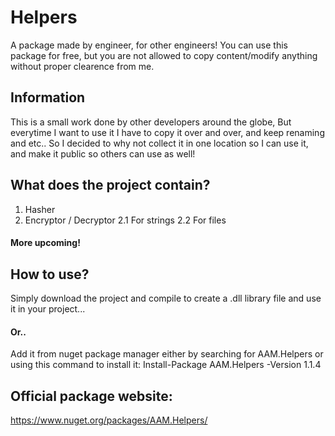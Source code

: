 # Helpers
A package made by engineer, for other engineers! You can use this package for free, but you are not allowed to copy content/modify anything without proper clearence from me.
## Information
This is a small work done by other developers around the globe, But everytime I want to use it I have to copy it over and over, and keep renaming and etc.. So I decided to why not collect it in one location so I can use it, and make it public so others can use as well!
## What does the project contain?
1. Hasher
2. Encryptor / Decryptor
	2.1 For strings
	2.2 For files
#### More upcoming!
## How to use?
Simply download the project and compile to create a .dll library file and use it in your project...
#### Or..
Add it from nuget package manager either by searching for AAM.Helpers or using this command to install it: Install-Package AAM.Helpers -Version 1.1.4
## Official package website:
https://www.nuget.org/packages/AAM.Helpers/
